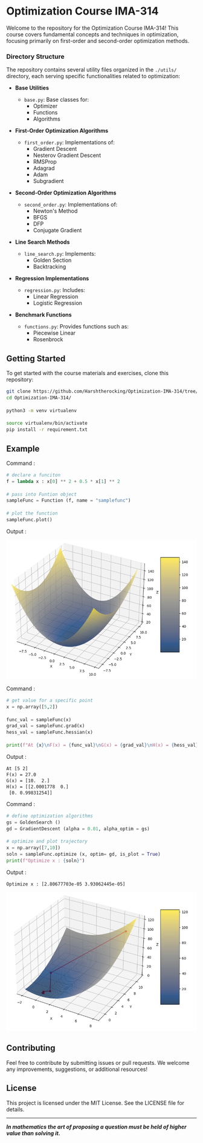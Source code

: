 # Optimization Course IMA-314

Welcome to the repository for the Optimization Course IMA-314! This course covers fundamental concepts and techniques in optimization, focusing primarily on first-order and second-order optimization methods.

### Directory Structure

The repository contains several utility files organized in the `./utils/` directory, each serving specific functionalities related to optimization:

- **Base Utilities**
  - `base.py`: Base classes for:
    - Optimizer
    - Functions
    - Algorithms

- **First-Order Optimization Algorithms**
  - `first_order.py`: Implementations of:
    - Gradient Descent
    - Nesterov Gradient Descent
    - RMSProp
    - Adagrad
    - Adam
    - Subgradient

- **Second-Order Optimization Algorithms**
  - `second_order.py`: Implementations of:
    - Newton's Method
    - BFGS
    - DFP
    - Conjugate Gradient

- **Line Search Methods**
  - `line_search.py`: Implements:
    - Golden Section
    - Backtracking

- **Regression Implementations**
  - `regression.py`: Includes:
    - Linear Regression
    - Logistic Regression

- **Benchmark Functions**
  - `functions.py`: Provides functions such as:
    - Piecewise Linear
    - Rosenbrock

## Getting Started

To get started with the course materials and exercises, clone this repository:

```bash
git clone https://github.com/Harshtherocking/Optimization-IMA-314/tree/main
cd Optimization-IMA-314/

python3 -m venv virtualenv

source virtualenv/bin/activate
pip install -r requirement.txt
```

## Example
Command :
```python
# declare a funciton 
f = lambda x : x[0] ** 2 + 0.5 * x[1] ** 2

# pass into Funtion object
sampleFunc = Function (f, name = "samplefunc")

# plot the function
sampleFunc.plot()
```

Output : 

![image](./src/Figure_1.png)

Command : 
```python
# get value for a specific point
x = np.array([5,2])

func_val = sampleFunc(x)
grad_val = sampleFunc.grad(x)
hess_val = sampleFunc.hessian(x)

print(f"At {x}\nF(x) = {func_val}\nG(x) = {grad_val}\nH(x) = {hess_val}")
```

Output : 
```console
At [5 2]
F(x) = 27.0
G(x) = [10.  2.]
H(x) = [[2.0001778  0.]
 [0. 0.99831254]]
```

Command : 
```python
# define optimization algorithms
gs = GoldenSearch () 
gd = GradientDescent (alpha = 0.01, alpha_optim = gs)

# optimize and plot trajectory
x = np.array([7,10])
soln = sampleFunc.optimize (x, optim= gd, is_plot = True)
print(f"Optimize x : {soln}")
```

Output : 
```console
Optimize x : [2.80677703e-05 3.93062445e-05]
```

![image](./src/Figure_2.png)

## Contributing

Feel free to contribute by submitting issues or pull requests. We welcome any improvements, suggestions, or additional resources!

## License

This project is licensed under the MIT License. See the LICENSE file for details.

---
***In mathematics the art of proposing a question must be held of higher value than solving it.***
